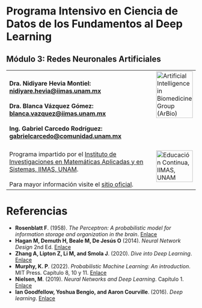 # Programa Intensivo en Ciencia de Datos de los Fundamentos al Deep Learning

## Módulo 3: Redes Neuronales Artificiales 

<table>
  <tr>
    <td width="80%" valign="top">
      <!-- Content for Column 1 -->
      <h4>Dra. Nidiyare Hevia Montiel: <a href= "mailto:nidiyare.hevia@iimas.unam.mx">nidiyare.hevia@iimas.unam.mx</a> 
      <br>
      <br>
      Dra. Blanca Vázquez Gómez: <a href= "mailto:blanca.vazquez@iimas.unam.mx">blanca.vazquez@iimas.unam.mx</a>
      <br>
      <br>
      Ing. Gabriel Carcedo Rodríguez: <a href= "mailto:gabrielcarcedo@comunidad.unam.mx">gabrielcarcedo@comunidad.unam.mx</a> </h4>
    </td>
    <td width="20%" valign="top">
      <!-- Content for Column 2 -->
      <img src="https://arbioiimas.github.io/ArBio/images/logo_arbio.png" alt="Artificial Intelligence in Biomedicine Group (ArBio)" style="width:100%; height:auto;">
    </td>
  </tr>
  <tr>
    <td width="80%" valign="top">
      <!-- Content for Column 1 -->
      Programa impartido por el <a href="https://www.iimas.unam.mx/">Instituto de Investigaciones en Matemáticas Aplicadas y en Sistemas, IIMAS, UNAM</a>.
      <br>
      <br>
      Para mayor información visite el <a href="https://www.iimas.unam.mx/educacioncontinua/curso_deep_learning.html">sitio oficial</a>.
    </td>
    <td width="20%" valign="top">
      <!-- Content for Column 2 -->
      <img src="https://www.iimas.unam.mx/educacioncontinua/images/logo.svg" alt="Educación Continua, IIMAS, UNAM" style="width:100%; height:auto;">
    </td>
  </tr>
</table>

# Referencias
- **Rosenblatt F**. (1958). _The Perceptron: A probabilistic model for information storage and organization in the brain_. [Enlace](https://www.ling.upenn.edu/courses/cogs501/Rosenblatt1958.pdf)
- **Hagan M, Demuth H, Beale M, De Jesús O** (2014). _Neural Network Design_ 2nd Ed. [Enlace](https://github.com/NNDesignDeepLearning/NNDesignDeepLearning)
- **Zhang A, Lipton Z, Li M, and Smola J**. (2020). _Dive into Deep Learning_. [Enlace](https://d2l.ai/)
- **Murphy, K. P**. (2022). _Probabilistic Machine Learning: An introduction_. MIT Press. Capítulo 8, 10 y 11. [Enlace](https://probml.github.io/pml-book/book1.html)
- **Nielsen, M**. (2019). _Neural Networks and Deep Learning_. Capítulo 1. [Enlace](http://neuralnetworksanddeeplearning.com/index.html)
- **lan Goodfellow, Yoshua Bengio, and Aaron Courville**. (2016). _Deep learning_. [Enlace](http://alvarestech.com/temp/deep/Deep%20Learning%20by%20Ian%20Goodfellow,%20Yoshua%20Bengio,%20Aaron%20Courville%20(z-lib.org).pdf)
